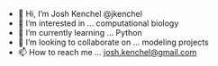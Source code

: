 - 👋 Hi, I’m Josh Kenchel @jkenchel
- 👀 I’m interested in ... computational biology
- 🌱 I’m currently learning ... Python
- 💞️ I’m looking to collaborate on ... modeling projects
- 📫 How to reach me ... josh.kenchel@gmail.com

<!---
jkenchel/jkenchel is a ✨ special ✨ repository because its `README.md` (this file) appears on your GitHub profile.
You can click the Preview link to take a look at your changes.
--->
